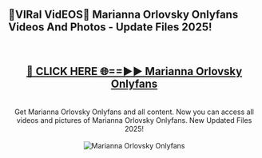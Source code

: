 <h2>🔴VIRal VidEOS🔴 Marianna Orlovsky Onlyfans Videos And Photos - Update Files 2025!</h2>
<br>
<div align="center">
<h2><a href="https://virallinks.top/odZfE0" rel="nofollow">🔴 CLICK HERE 🌐==►► Marianna Orlovsky Onlyfans</a></h2>
<br>
Get Marianna Orlovsky Onlyfans and all content. Now you can access all videos and pictures of Marianna Orlovsky Onlyfans. New Updated Files 2025!
<br>
<br>
<a href="https://virallinks.top/odZfE0" rel="nofollow" data-target="animated-image.originalLink"><img src="https://i.imgur.com/dJHk4Zq.gif)" alt="Marianna Orlovsky Onlyfans" style="max-width: 100%; display: inline-block;" data-target="animated-image.originalImage"></a>
</div>
<br>
